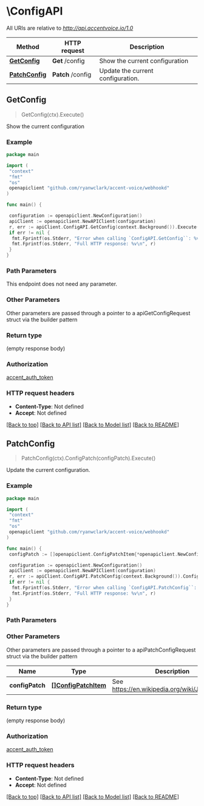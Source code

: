 # \ConfigAPI

All URIs are relative to *<http://api.accentvoice.io/1.0>*

Method | HTTP request | Description
------------- | ------------- | -------------
[**GetConfig**](ConfigAPI.md#GetConfig) | **Get** /config | Show the current configuration
[**PatchConfig**](ConfigAPI.md#PatchConfig) | **Patch** /config | Update the current configuration.

## GetConfig

> GetConfig(ctx).Execute()

Show the current configuration

### Example

```go
package main

import (
 "context"
 "fmt"
 "os"
 openapiclient "github.com/ryanwclark/accent-voice/webhookd"
)

func main() {

 configuration := openapiclient.NewConfiguration()
 apiClient := openapiclient.NewAPIClient(configuration)
 r, err := apiClient.ConfigAPI.GetConfig(context.Background()).Execute()
 if err != nil {
  fmt.Fprintf(os.Stderr, "Error when calling `ConfigAPI.GetConfig``: %v\n", err)
  fmt.Fprintf(os.Stderr, "Full HTTP response: %v\n", r)
 }
}
```

### Path Parameters

This endpoint does not need any parameter.

### Other Parameters

Other parameters are passed through a pointer to a apiGetConfigRequest struct via the builder pattern

### Return type

 (empty response body)

### Authorization

[accent_auth_token](../README.md#accent_auth_token)

### HTTP request headers

- **Content-Type**: Not defined
- **Accept**: Not defined

[[Back to top]](#) [[Back to API list]](../README.md#documentation-for-api-endpoints)
[[Back to Model list]](../README.md#documentation-for-models)
[[Back to README]](../README.md)

## PatchConfig

> PatchConfig(ctx).ConfigPatch(configPatch).Execute()

Update the current configuration.

### Example

```go
package main

import (
 "context"
 "fmt"
 "os"
 openapiclient "github.com/ryanwclark/accent-voice/webhookd"
)

func main() {
 configPatch := []openapiclient.ConfigPatchItem{*openapiclient.NewConfigPatchItem()} // []ConfigPatchItem | See https://en.wikipedia.org/wiki/JSON_Patch.

 configuration := openapiclient.NewConfiguration()
 apiClient := openapiclient.NewAPIClient(configuration)
 r, err := apiClient.ConfigAPI.PatchConfig(context.Background()).ConfigPatch(configPatch).Execute()
 if err != nil {
  fmt.Fprintf(os.Stderr, "Error when calling `ConfigAPI.PatchConfig``: %v\n", err)
  fmt.Fprintf(os.Stderr, "Full HTTP response: %v\n", r)
 }
}
```

### Path Parameters

### Other Parameters

Other parameters are passed through a pointer to a apiPatchConfigRequest struct via the builder pattern

Name | Type | Description  | Notes
------------- | ------------- | ------------- | -------------
 **configPatch** | [**[]ConfigPatchItem**](ConfigPatchItem.md) | See <https://en.wikipedia.org/wiki/JSON_Patch>. |

### Return type

 (empty response body)

### Authorization

[accent_auth_token](../README.md#accent_auth_token)

### HTTP request headers

- **Content-Type**: Not defined
- **Accept**: Not defined

[[Back to top]](#) [[Back to API list]](../README.md#documentation-for-api-endpoints)
[[Back to Model list]](../README.md#documentation-for-models)
[[Back to README]](../README.md)

